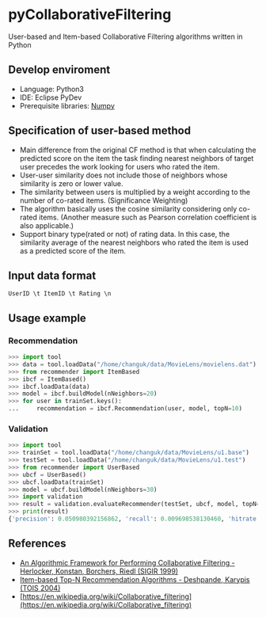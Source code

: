 # pyCollaborativeFiltering
User-based and Item-based Collaborative Filtering algorithms written in Python

## Develop enviroment
* Language: Python3
* IDE: Eclipse PyDev
* Prerequisite libraries: [Numpy](http://numpy.org)

## Specification of user-based method
* Main difference from the original CF method is that when calculating the predicted score on the item the task finding nearest neighbors of target user precedes the work looking for users who rated the item.
* User-user similarity does not include those of neighbors whose similarity is zero or lower value.
* The similarity between users is multiplied by a weight according to the number of co-rated items. (Significance Weighting)
* The algorithm basically uses the cosine similarity considering only co-rated items. (Another measure such as Pearson correlation coefficient is also applicable.)
* Support binary type(rated or not) of rating data.  In this case, the similarity average of the nearest neighbors who rated the item is used as a predicted score of the item.

## Input data format
`UserID \t ItemID \t Rating \n`

## Usage example
### Recommendation
```python
>>> import tool
>>> data = tool.loadData("/home/changuk/data/MovieLens/movielens.dat")
>>> from recommender import ItemBased
>>> ibcf = ItemBased()
>>> ibcf.loadData(data)
>>> model = ibcf.buildModel(nNeighbors=20)
>>> for user in trainSet.keys():
...     recommendation = ibcf.Recommendation(user, model, topN=10)
```
### Validation
```python
>>> import tool
>>> trainSet = tool.loadData("/home/changuk/data/MovieLens/u1.base")
>>> testSet = tool.loadData("/home/changuk/data/MovieLens/u1.test")
>>> from recommender import UserBased
>>> ubcf = UserBased()
>>> ubcf.loadData(trainSet)
>>> model = ubcf.buildModel(nNeighbors=30)
>>> import validation
>>> result = validation.evaluateRecommender(testSet, ubcf, model, topN=10)
>>> print(result)
{'precision': 0.050980392156862, 'recall': 0.009698538130460, 'hitrate': 0.5098039215686}
```

## References
* [An Algorithmic Framework for Performing Collaborative Filtering - Herlocker, Konstan, Borchers, Riedl (SIGIR 1999)](http://files.grouplens.org/papers/algs.pdf)
* [Item-based Top-N Recommendation Algorithms - Deshpande, Karypis (TOIS 2004)](http://glaros.dtc.umn.edu/gkhome/fetch/papers/itemrsTOIS04.pdf)
* [https://en.wikipedia.org/wiki/Collaborative_filtering](https://en.wikipedia.org/wiki/Collaborative_filtering)
